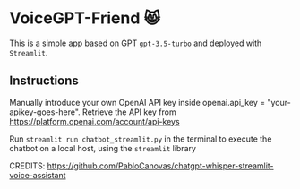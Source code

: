 # VoiceGPT-Friend 😸

This is a simple app based on GPT `gpt-3.5-turbo` and deployed with `Streamlit`.

Instructions
---
Manually introduce your own OpenAI API key inside openai.api_key = "your-apikey-goes-here". Retrieve the API key from https://platform.openai.com/account/api-keys

Run `streamlit run chatbot_streamlit.py` in the terminal to execute the chatbot on a local host, using the `streamlit` library

CREDITS: https://github.com/PabloCanovas/chatgpt-whisper-streamlit-voice-assistant
